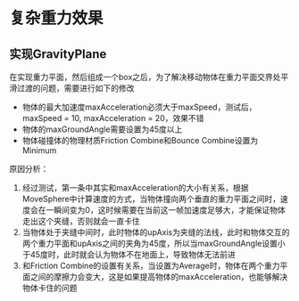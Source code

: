 # 复杂重力效果

## 实现GravityPlane

在实现重力平面，然后组成一个box之后，为了解决移动物体在重力平面交界处平滑过渡的问题，需要进行如下的修改

* 物体的最大加速度maxAcceleration必须大于maxSpeed，测试后，maxSpeed = 10, maxAcceleration = 20，效果不错
* 物体的maxGroundAngle需要设置为45度以上
* 物体碰撞体的物理材质Friction Combine和Bounce Combine设置为Minimum

原因分析：
1. 经过测试，第一条中其实和maxAcceleration的大小有关系，根据MoveSphere中计算速度的方式，当物体撞向两个垂直的重力平面之间时，速度会在一瞬间变为0，这时候需要在当前这一帧加速度足够大，才能保证物体走出这个夹缝，否则就会一直卡住
2. 当物体处于夹缝中间时，此时物体的upAxis为夹缝的法线，此时和物体交互的两个重力平面和upAxis之间的夹角为45度，所以当maxGroundAngle设置小于45度时，此时就会认为物体不在地面上，导致物体无法前进
3. 和Friction Combine的设置有关系，当设置为Average时，物体在两个重力平面之间的摩擦力会变大，这是如果提高物体的maxAcceleration，也能够解决物体卡住的问题
